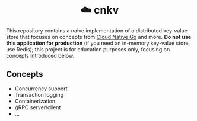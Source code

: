 <div align=center>

# ☁️ cnkv

</div>

This repository contains a naive implementation of a distributed key-value store that focuses on concepts from [Cloud Native Go](https://www.oreilly.com/library/view/cloud-native-go/9781492076322/) and more. **Do not use this application for production** (if you need an in-memory key-value store, use Redis); this project is for education purposes only, focusing on concepts introduced below.

## Concepts
- Concurrency support
- Transaction logging
- Containerization
- gRPC server/client
- ...
